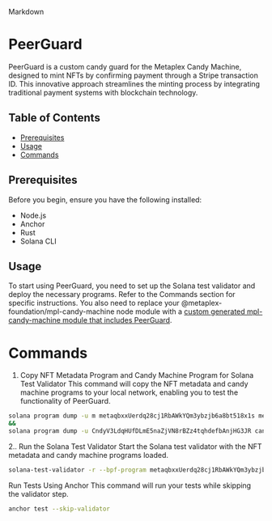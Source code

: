 
Markdown
# PeerGuard

PeerGuard is a custom candy guard for the Metaplex Candy Machine, designed to mint NFTs by confirming payment through a Stripe transaction ID. This innovative approach streamlines the minting process by integrating traditional payment systems with blockchain technology.

## Table of Contents

* [Prerequisites](#prerequisites)
* [Usage](#usage)
* [Commands](#commands)

## Prerequisites

Before you begin, ensure you have the following installed:

* Node.js
* Anchor
* Rust
* Solana CLI

## Usage
To start using PeerGuard, you need to set up the Solana test validator and deploy the necessary programs. Refer to the Commands section for specific instructions.
You also need to replace your @metaplex-foundation/mpl-candy-machine node module with a [custom generated mpl-candy-machine module that includes PeerGuard](src/).

# Commands
1. Copy NFT Metadata Program and Candy Machine Program for Solana Test Validator
This command will copy the NFT metadata and candy machine programs to your local network, enabling you to test the functionality of PeerGuard.
```bash
solana program dump -u m metaqbxxUerdq28cj1RbAWkYQm3ybzjb6a8bt518x1s metadata.so
&&
solana program dump -u CndyV3LdqHUfDLmE5naZjVN8rBZz4tqhdefbAnjHG3JR candy_machine.so
```
2.. Run the Solana Test Validator
Start the Solana test validator with the NFT metadata and candy machine programs loaded.
```bash
solana-test-validator -r --bpf-program metaqbxxUerdq28cj1RbAWkYQm3ybzjb6a8bt518x1s metadata.so --bpf-program CndyV3LdqHUfDLmE5naZjVN8rBZz4tqhdefbAnjHG3JR candy_machine.so
```

Run Tests Using Anchor
This command will run your tests while skipping the validator step.

```bash
anchor test --skip-validator
```

